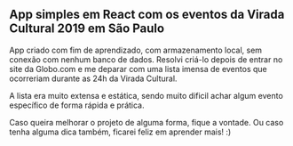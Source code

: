 ## App simples em React com os eventos da Virada Cultural 2019 em São Paulo

App criado com fim de aprendizado, com armazenamento local, sem conexão com nenhum banco de dados. Resolvi criá-lo depois de entrar no site da Globo.com e me deparar com uma lista imensa de eventos que ocorreriam durante as 24h da Virada Cultural. 

A lista era muito extensa e estática, sendo muito dificil achar algum evento específico de forma rápida e prática.

Caso queira melhorar o projeto de alguma forma, fique a vontade. Ou caso tenha alguma dica também, ficarei feliz em aprender mais! :)